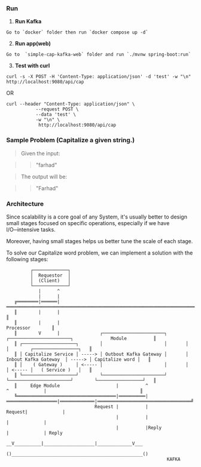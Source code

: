 ###  Run 

1. **Run Kafka**

```
Go to `docker` folder then run `docker compose up -d`
```

2. **Run app(web)**

```
Go to  `simple-cap-kafka-web` folder and run `./mvnw spring-boot:run`
```

3. **Test with curl**

```
curl -s -X POST -H 'Content-Type: application/json' -d 'test' -w "\n"  http://localhost:9080/api/cap
```

OR

```
curl --header "Content-Type: application/json" \
           --request POST \
           --data 'test' \
           -w "\n" \
            http://localhost:9080/api/cap
```

### Sample Problem (Capitalize a given string.)

> Given the input:

>> "farhad"

> The output will be:

>> "Farhad"

### Architecture

Since scalability is a core goal of any System, it's usually better to design small stages focused 
on specific operations, especially if we have I/O─intensive tasks. 

Moreover, having small stages helps us better tune the scale of each stage.

To solve our Capitalize word problem, we can implement a solution with the following stages:


``` 
         ┌─────────────┐ 
         │  Requestor  │
         │  (Client)   │
         └─────────────┘
            |      ^ 
            |      |
   ╔════════|══════|══════════════════════════════════════════════════════════════════════════════════════════════════════╗ 
   ║        |      |                                                                                                      ║
   ║        |      |                                                                                     Processor        ║
   ║        V      |               ┌───────────────────────┐       ┌───────────────────────┐              Module          ║
   ║ ┌────────────────────┐        │                       │       │                       │        ┌─────────────────┐   ║ 
   ║ │ Capitalize Service │ -----> │ Outbout Kafka Gateway │       │ Inbout Kafka Gateway  │ -----> │ Capitalize word │   ║
   ║ │    ( Gateway )     │ <----- │                       │       │                       │ <----- │   ( Service )   │   ║
   ║ └────────────────────┘        └───────────────────────┘       └───────────────────────┘        └─────────────────┘   ║
   ║     Edge Module                     |          ^                   ^             |                                   ║
   ╚═════════════════════════════════════|══════════|═══════════════════|═════════════|═══════════════════════════════════╝
                                 Request |          |            Request|             |
                                         |          |                   |             |
                                         |          |Reply              |             | Reply
                                       __V__________|___________________|_____________V___                                   
                                      ()_________________________________________________()    
                                                            KAFKA
```
